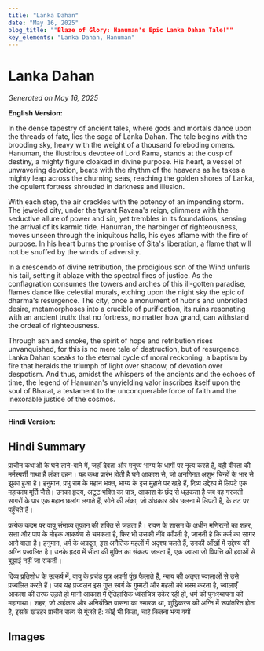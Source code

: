 ```yaml
---
title: "Lanka Dahan"
date: "May 16, 2025"
blog_title: ""Blaze of Glory: Hanuman's Epic Lanka Dahan Tale!""
key_elements: "Lanka Dahan, Hanuman"
---
```


# Lanka Dahan

*Generated on May 16, 2025*

**English Version:**

In the dense tapestry of ancient tales, where gods and mortals dance upon the threads of fate, lies the saga of Lanka Dahan. The tale begins with the brooding sky, heavy with the weight of a thousand foreboding omens. Hanuman, the illustrious devotee of Lord Rama, stands at the cusp of destiny, a mighty figure cloaked in divine purpose. His heart, a vessel of unwavering devotion, beats with the rhythm of the heavens as he takes a mighty leap across the churning seas, reaching the golden shores of Lanka, the opulent fortress shrouded in darkness and illusion.

With each step, the air crackles with the potency of an impending storm. The jeweled city, under the tyrant Ravana's reign, glimmers with the seductive allure of power and sin, yet trembles in its foundations, sensing the arrival of its karmic tide. Hanuman, the harbinger of righteousness, moves unseen through the iniquitous halls, his eyes aflame with the fire of purpose. In his heart burns the promise of Sita's liberation, a flame that will not be snuffed by the winds of adversity.

In a crescendo of divine retribution, the prodigious son of the Wind unfurls his tail, setting it ablaze with the spectral fires of justice. As the conflagration consumes the towers and arches of this ill-gotten paradise, flames dance like celestial murals, etching upon the night sky the epic of dharma's resurgence. The city, once a monument of hubris and unbridled desire, metamorphoses into a crucible of purification, its ruins resonating with an ancient truth: that no fortress, no matter how grand, can withstand the ordeal of righteousness.

Through ash and smoke, the spirit of hope and retribution rises unvanquished, for this is no mere tale of destruction, but of resurgence. Lanka Dahan speaks to the eternal cycle of moral reckoning, a baptism by fire that heralds the triumph of light over shadow, of devotion over despotism. And thus, amidst the whispers of the ancients and the echoes of time, the legend of Hanuman's unyielding valor inscribes itself upon the soul of Bharat, a testament to the unconquerable force of faith and the inexorable justice of the cosmos.

---

**Hindi Version:**

## Hindi Summary

प्राचीन कथाओं के घने ताने-बाने में, जहाँ देवता और मनुष्य भाग्य के धागों पर नृत्य करते हैं, वही वीरता की मर्मस्पर्शी गाथा है लंका दहन। यह कथा प्रारंभ होती है घने आकाश से, जो अनगिनत अशुभ चिन्हों के भार से झुका हुआ है। हनुमान, प्रभु राम के महान भक्त, भाग्य के इस मुहाने पर खड़े हैं, दिव्य उद्देश्य में लिपटे एक महाकाय मूर्ति जैसे। उनका हृदय, अटूट भक्ति का पात्र, आकाश के छंद से धड़कता है जब वह गरजती सागरों के पार एक महान छलांग लगाते हैं, सोने की लंका, जो अंधकार और छलना में लिपटी है, के तट पर पहुँचते हैं।

प्रत्येक कदम पर वायु संभाव्य तूफान की शक्ति से जड़ता है। रावण के शासन के अधीन मणिरत्नों का शहर, सत्ता और पाप के मोहक आकर्षण से चमकता है, फिर भी उसकी नींव काँपती है, जानती है कि कर्म का सागर आने वाला है। हनुमान, धर्म के अग्रदूत, इस अनैतिक महलों में अदृश्य चलते हैं, उनकी आँखों में उद्देश्य की अग्नि प्रज्वलित है। उनके हृदय में सीता की मुक्ति का संकल्प जलता है, एक ज्वाला जो विपत्ति की हवाओं से बुझाई नहीं जा सकती।

दिव्य प्रतिशोध के उत्कर्ष में, वायु के प्रचंड पुत्र अपनी पूंछ फैलाते हैं, न्याय की अतृप्त ज्वालाओं से उसे प्रज्वलित करते हैं। जब यह प्रज्वलन इस गुप्त स्वर्ग के गुम्मटों और महलों को भस्म करता है, ज्वालाएँ आकाश की तरफ उड़ते हो मानो आकाश में ऐतिहासिक ध्वंसचित्र उकेर रही हों, धर्म की पुनःस्थापना की महागाथा। शहर, जो अहंकार और अनियंत्रित वासना का स्मारक था, शुद्धिकरण की अग्नि में रूपांतरित होता है, इसके खंडहर प्राचीन सत्य से गूंजते हैं: कोई भी किला, चाहे कितना भव्य क्यों

## Images


